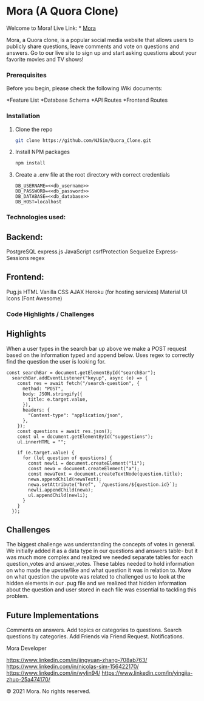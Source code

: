 # Mora (A Quora Clone)
Welcome to Mora!
Live Link: * [Mora](https://afternoon-fjord-07018.herokuapp.com/)

Mora, a Quora clone, is a popular social media website that allows users to publicly share questions, leave comments and vote on questions and answers. Go to our live site to sign up and start asking questions about your favorite movies and TV shows!



### Prerequisites
Before you begin, please check the following Wiki documents:

*Feature List
*Database Schema
*API Routes
*Frontend Routes

### Installation

1. Clone the repo
   ```sh
   git clone https://github.com/NJSim/Quora_Clone.git
   ```
2. Install NPM packages
   ```sh
   npm install
   ```
3. Create a .env file at the root directory with correct credentials
    ```
    DB_USERNAME=<<db_username>>
    DB_PASSWORD=<<db_password>>
    DB_DATABASE=<<db_database>>
    DB_HOST=localhost
    ```

### Technologies used:
## Backend:
PostgreSQL
express.js
JavaScript
csrfProtection
Sequelize
Express-Sessions
regex

## Frontend:
Pug.js
HTML
Vanilla CSS
AJAX
Heroku (for hosting services)
Material UI Icons (Font Awesome)



### Code Highlights / Challenges
## Highlights

When a user types in the search bar up above we make a POST request based on the information typed and append below. Uses regex to correctly find the question the user is looking for.

```
const searchBar = document.getElementById("searchBar");
  searchBar.addEventListener("keyup", async (e) => {
    const res = await fetch("/search-question", {
      method: "POST",
      body: JSON.stringify({
        title: e.target.value,
      }),
      headers: {
        "Content-type": "application/json",
      },
    });
    const questions = await res.json();
    const ul = document.getElementById("suggestions");
    ul.innerHTML = "";

    if (e.target.value) {
      for (let question of questions) {
        const newli = document.createElement("li");
        const newa = document.createElement("a");
        const newaText = document.createTextNode(question.title);
        newa.appendChild(newaText);
        newa.setAttribute("href", `/questions/${question.id}`);
        newli.appendChild(newa);
        ul.appendChild(newli);
      }
    }
  });
```

## Challenges

The biggest challenge was understanding the concepts of votes in general. We initially added it as a data type in our questions and answers table- but it was much more complex and realized we needed separate tables for each question_votes and answer_votes. These tables needed to hold information on who made the upvote/like and what question it was in relation to. More on what question the upvote was related to challenged us to look at the hidden elements in our .pug file and we realized that hidden information about the question and user stored in each file was essential to tackling this problem.

## Future Implementations
Comments on answers.
Add topics or categories to questions.
Search questions by categories.
Add Friends via Friend Request.
Notifications.

Mora Developer

https://www.linkedin.com/in/jingyuan-zhang-708ab763/
https://www.linkedin.com/in/nicolas-sim-156422170/
https://www.linkedin.com/in/wylin94/
https://www.linkedin.com/in/yingjia-zhuo-25a474170/

© 2021 Mora. No rights reserved.
